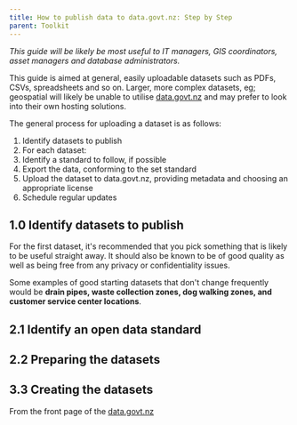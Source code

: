 ```yaml
---
title: How to publish data to data.govt.nz: Step by Step
parent: Toolkit
---
```


_This guide will be likely be most useful to IT managers, GIS coordinators, asset managers and database administrators._

This guide is aimed at general, easily uploadable datasets such as PDFs, CSVs, spreadsheets and so on. Larger, more complex datasets, eg; geospatial will likely be unable to utilise [data.govt.nz](https://data.govt.nz) and may prefer to look into their own hosting solutions.

The general process for uploading a dataset is as follows:

1. Identify datasets to publish
2. For each dataset:
  1. Identify a standard to follow, if possible
  2. Export the data, conforming to the set standard
  3. Upload the dataset to data.govt.nz, providing metadata and choosing an appropriate license
3. Schedule regular updates

## 1.0 Identify datasets to publish

For the first dataset, it's recommended that you pick something that is likely to be useful straight away. It should also be known to be of good quality as well as being free from any privacy or confidentiality issues.

Some examples of good starting datasets that don't change frequently would be **drain pipes, waste collection zones, dog walking zones, and customer service center locations**.

## 2.1 Identify an open data standard

## 2.2 Preparing the datasets

## 3.3 Creating the datasets

From the front page of the [data.govt.nz](https://data.govt.nz)
